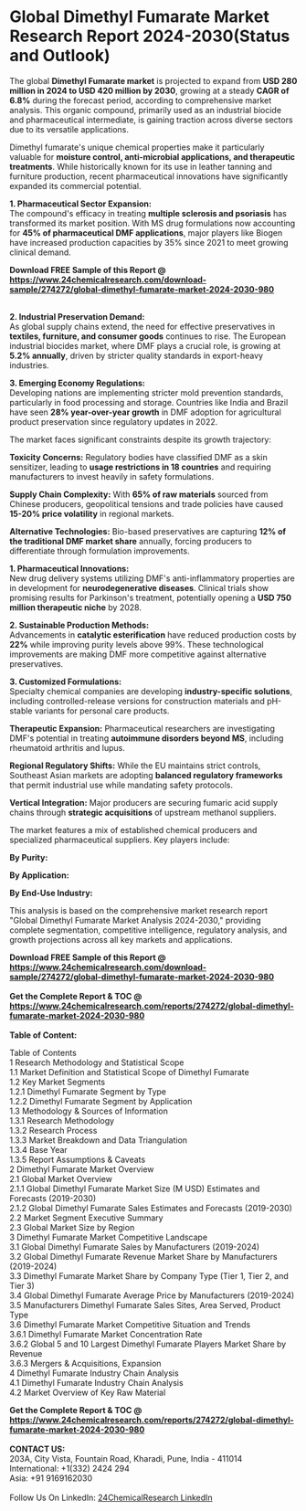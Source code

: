 <h1>Global Dimethyl Fumarate Market Research Report 2024-2030(Status and Outlook)</h1><p>The global <strong>Dimethyl Fumarate market</strong> is projected to expand from <strong>USD 280 million in 2024 to USD 420 million by 2030</strong>, growing at a steady <strong>CAGR of 6.8%</strong> during the forecast period, according to comprehensive market analysis. This organic compound, primarily used as an industrial biocide and pharmaceutical intermediate, is gaining traction across diverse sectors due to its versatile applications.</p><p>Dimethyl fumarate's unique chemical properties make it particularly valuable for <strong>moisture control, anti-microbial applications, and therapeutic treatments</strong>. While historically known for its use in leather tanning and furniture production, recent pharmaceutical innovations have significantly expanded its commercial potential.</p><p><strong>1. Pharmaceutical Sector Expansion:</strong><br>
The compound's efficacy in treating <strong>multiple sclerosis and psoriasis</strong> has transformed its market position. With MS drug formulations now accounting for <strong>45% of pharmaceutical DMF applications</strong>, major players like Biogen have increased production capacities by 35% since 2021 to meet growing clinical demand.</p><div><b>Download FREE Sample of this Report @ 
            <a href="https://www.24chemicalresearch.com/download-sample/274272/global-dimethyl-fumarate-market-2024-2030-980">
            https://www.24chemicalresearch.com/download-sample/274272/global-dimethyl-fumarate-market-2024-2030-980</a></b></div><br><p><strong>2. Industrial Preservation Demand:</strong><br>
As global supply chains extend, the need for effective preservatives in <strong>textiles, furniture, and consumer goods</strong> continues to rise. The European industrial biocides market, where DMF plays a crucial role, is growing at <strong>5.2% annually</strong>, driven by stricter quality standards in export-heavy industries.</p><p><strong>3. Emerging Economy Regulations:</strong><br>
Developing nations are implementing stricter mold prevention standards, particularly in food processing and storage. Countries like India and Brazil have seen <strong>28% year-over-year growth</strong> in DMF adoption for agricultural product preservation since regulatory updates in 2022.</p><p>The market faces significant constraints despite its growth trajectory:</p><p><strong>Toxicity Concerns:</strong> Regulatory bodies have classified DMF as a skin sensitizer, leading to <strong>usage restrictions in 18 countries</strong> and requiring manufacturers to invest heavily in safety formulations.</p><p><strong>Supply Chain Complexity:</strong> With <strong>65% of raw materials</strong> sourced from Chinese producers, geopolitical tensions and trade policies have caused <strong>15-20% price volatility</strong> in regional markets.</p><p><strong>Alternative Technologies:</strong> Bio-based preservatives are capturing <strong>12% of the traditional DMF market share</strong> annually, forcing producers to differentiate through formulation improvements.</p><p><strong>1. Pharmaceutical Innovations:</strong><br>
New drug delivery systems utilizing DMF's anti-inflammatory properties are in development for <strong>neurodegenerative diseases</strong>. Clinical trials show promising results for Parkinson's treatment, potentially opening a <strong>USD 750 million therapeutic niche</strong> by 2028.</p><p><strong>2. Sustainable Production Methods:</strong><br>
Advancements in <strong>catalytic esterification</strong> have reduced production costs by <strong>22%</strong> while improving purity levels above 99%. These technological improvements are making DMF more competitive against alternative preservatives.</p><p><strong>3. Customized Formulations:</strong><br>
Specialty chemical companies are developing <strong>industry-specific solutions</strong>, including controlled-release versions for construction materials and pH-stable variants for personal care products.</p><p><strong>Therapeutic Expansion:</strong> Pharmaceutical researchers are investigating DMF's potential in treating <strong>autoimmune disorders beyond MS</strong>, including rheumatoid arthritis and lupus.</p><p><strong>Regional Regulatory Shifts:</strong> While the EU maintains strict controls, Southeast Asian markets are adopting <strong>balanced regulatory frameworks</strong> that permit industrial use while mandating safety protocols.</p><p><strong>Vertical Integration:</strong> Major producers are securing fumaric acid supply chains through <strong>strategic acquisitions</strong> of upstream methanol suppliers.</p><p>The market features a mix of established chemical producers and specialized pharmaceutical suppliers. Key players include:</p><p><strong>By Purity:</strong></p><p><strong>By Application:</strong></p><p><strong>By End-Use Industry:</strong></p><p>This analysis is based on the comprehensive market research report "Global Dimethyl Fumarate Market Analysis 2024-2030," providing complete segmentation, competitive intelligence, regulatory analysis, and growth projections across all key markets and applications.</p><div><b>Download FREE Sample of this Report @ 
            <a href="https://www.24chemicalresearch.com/download-sample/274272/global-dimethyl-fumarate-market-2024-2030-980">
            https://www.24chemicalresearch.com/download-sample/274272/global-dimethyl-fumarate-market-2024-2030-980</a></b></div><br><div><b>Get the Complete Report & TOC @ 
            <a href="https://www.24chemicalresearch.com/reports/274272/global-dimethyl-fumarate-market-2024-2030-980">
            https://www.24chemicalresearch.com/reports/274272/global-dimethyl-fumarate-market-2024-2030-980</a></b></div><br>
            <b>Table of Content:</b><p>Table of Contents<br />
1 Research Methodology and Statistical Scope<br />
1.1 Market Definition and Statistical Scope of Dimethyl Fumarate<br />
1.2 Key Market Segments<br />
1.2.1 Dimethyl Fumarate Segment by Type<br />
1.2.2 Dimethyl Fumarate Segment by Application<br />
1.3 Methodology & Sources of Information<br />
1.3.1 Research Methodology<br />
1.3.2 Research Process<br />
1.3.3 Market Breakdown and Data Triangulation<br />
1.3.4 Base Year<br />
1.3.5 Report Assumptions & Caveats<br />
2 Dimethyl Fumarate Market Overview<br />
2.1 Global Market Overview<br />
2.1.1 Global Dimethyl Fumarate Market Size (M USD) Estimates and Forecasts (2019-2030)<br />
2.1.2 Global Dimethyl Fumarate Sales Estimates and Forecasts (2019-2030)<br />
2.2 Market Segment Executive Summary<br />
2.3 Global Market Size by Region<br />
3 Dimethyl Fumarate Market Competitive Landscape<br />
3.1 Global Dimethyl Fumarate Sales by Manufacturers (2019-2024)<br />
3.2 Global Dimethyl Fumarate Revenue Market Share by Manufacturers (2019-2024)<br />
3.3 Dimethyl Fumarate Market Share by Company Type (Tier 1, Tier 2, and Tier 3)<br />
3.4 Global Dimethyl Fumarate Average Price by Manufacturers (2019-2024)<br />
3.5 Manufacturers Dimethyl Fumarate Sales Sites, Area Served, Product Type<br />
3.6 Dimethyl Fumarate Market Competitive Situation and Trends<br />
3.6.1 Dimethyl Fumarate Market Concentration Rate<br />
3.6.2 Global 5 and 10 Largest Dimethyl Fumarate Players Market Share by Revenue<br />
3.6.3 Mergers & Acquisitions, Expansion<br />
4 Dimethyl Fumarate Industry Chain Analysis<br />
4.1 Dimethyl Fumarate Industry Chain Analysis<br />
4.2 Market Overview of Key Raw Material</p><div><b>Get the Complete Report & TOC @ 
            <a href="https://www.24chemicalresearch.com/reports/274272/global-dimethyl-fumarate-market-2024-2030-980">
            https://www.24chemicalresearch.com/reports/274272/global-dimethyl-fumarate-market-2024-2030-980</a></b></div><br><b>CONTACT US:</b><br>
            203A, City Vista, Fountain Road, Kharadi, Pune, India - 411014<br>
            International: +1(332) 2424 294<br>
            Asia: +91 9169162030 <br><br>
            Follow Us On LinkedIn: <a href="https://www.linkedin.com/company/24chemicalresearch/">24ChemicalResearch LinkedIn</a>